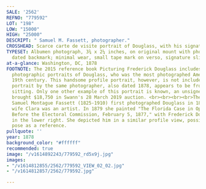 ```yaml
---
SALE: '2562'
REFNO: "779592"
LOT: "198"
LOW: "15000"
HIGH: "25000"
DESCRIPT: " Samuel M. Fassett, photographer."
CROSSHEAD: Scarce carte de visite portrait of Douglass, with his signature on verso.
TYPESET: Albumen photograph, 3¾ x 2¼ inches, on original mount with photographer's
  dated backmark; minimal wear, small tape mark on verso, signature slightly smudged.
at-a-glance: Washington, DC, 1878
FOOTNOTE: The 2015 reference book Picturing Frederick Douglass includes 160 known
  photographic portraits of Douglass, who was the most photographed American of the
  19th century. This handsome profile portrait, however, is not included. Another
  portrait by the same photographer, also dated 1878, appears to be from the same
  sitting. Only one other example of this portrait is known, an unsigned copy which
  brought $18,750 in Swann's 28 March 2019 auction. <br><br><br><br>The photographer
  Samuel Montague Fassett (1825-1910) first photographed Douglass in 1864. Fassett's
  wife Clara was an artist. In 1879 she painted "The Florida Case in Open Sessions
  Before the Electoral Commission, February 5, 1877," with Frederick Douglass appearing
  in the lower right. She depicted him in a similar profile view, possibly using this
  pose as a reference.
pullquote: ''
year: 1878
background_color: "#ffffff"
recommended: true
image: "/v1614892243/779592_rd5x9j.jpg"
images:
- "/v1614812855/2562/779592_VIEW_02_02.jpg"
- "/v1614812857/2562/779592.jpg"

---
```

